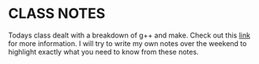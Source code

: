 # CLASS NOTES

Todays class dealt with a breakdown of g++ and make. Check out this [link](https://www3.ntu.edu.sg/home/ehchua/programming/cpp/gcc_make.html) for more information. I will try to write my own notes over the weekend to highlight exactly what you need to know from these notes.  